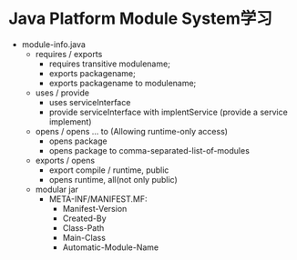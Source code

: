 # Java Platform Module System学习
- module-info.java
    - requires / exports
        - requires transitive modulename;
        - exports packagename;
        - exports packagename to modulename;
    - uses / provide
        - uses serviceInterface
        - provide serviceInterface with implentService (provide a service implement)
    - opens / opens … to (Allowing runtime-only access)
        - opens package
        - opens package to comma-separated-list-of-modules
    - exports / opens
      - export compile / runtime, public
      - opens runtime, all(not only public)
    - modular jar
      - META-INF/MANIFEST.MF:
        - Manifest-Version
        - Created-By
        - Class-Path
        - Main-Class
        - Automatic-Module-Name